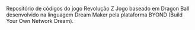 Repositório de códigos do jogo Revolução Z
Jogo baseado em Dragon Ball desenvolvido na linguagem Dream Maker pela plataforma
BYOND (Build Your Own Network Dream).
